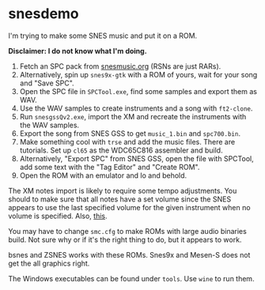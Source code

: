 # snesdemo

I'm trying to make some SNES music and put it on a ROM.

**Disclaimer: I do not know what I'm doing.**

1. Fetch an SPC pack from [snesmusic.org](http://www.snesmusic.org) (RSNs are just RARs).
2. Alternatively, spin up `snes9x-gtk` with a ROM of yours, wait for your song and "Save SPC".
3. Open the SPC file in `SPCTool.exe`, find some samples and export them as WAV.
4. Use the WAV samples to create instruments and a song with `ft2-clone`.
5. Run `snesgssQv2.exe`, import the XM and recreate the instruments with the WAV samples.
6. Export the song from SNES GSS to get `music_1.bin` and `spc700.bin`.
7. Make something cool with `trse` and add the music files. There are tutorials. Set up `cl65` as the WDC65C816 assembler and build.
8. Alternatively, "Export SPC" from SNES GSS, open the file with SPCTool, add some text with the "Tag Editor" and "Create ROM".
9. Open the ROM with an emulator and lo and behold.

The XM notes import is likely to require some tempo adjustments. You should to make sure that all
notes have a set volume since the SNES appears to use the last specified volume for the given
instrument when no volume is specified. Also, [this](nix/0001-Read-and-write-note-volume-in-the-00-64-range.patch).

You may have to change `smc.cfg` to make ROMs with large audio binaries build. Not sure why or if
it's the right thing to do, but it appears to work.

bsnes and ZSNES works with these ROMs. Snes9x and Mesen-S does not get the all graphics right.

The Windows executables can be found under `tools`. Use `wine` to run them.
